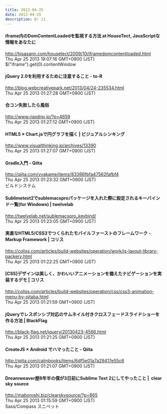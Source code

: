 ```yaml
---
title: 2013-04-25
date: 2013-04-25
description: B! 11
---
```


#### iframe内のDomContentLoadedを監視する方法 at HouseTect, JavaScriptな情報をあなたに
http://hisasann.com/housetect/2009/10/iframedomcontentloaded.html<br>
Thu Apr 25 2013 19:07:16 GMT+0900 (JST)<br>
$("iframe").get(0).contentWindow


#### jQuery 2.0を利用するために注意すること - to-R
http://blog.webcreativepark.net/2013/04/24-235534.html<br>
Thu Apr 25 2013 01:27:28 GMT+0900 (JST)<br>


#### 合コン失敗したら風俗
http://www.riaxdnp.jp/?p=4659<br>
Thu Apr 25 2013 01:27:12 GMT+0900 (JST)<br>


#### HTML5 × Chart.jsで円グラフを描く | ビジュアルシンキング
http://www.visualthinking.jp/archives/13390<br>
Thu Apr 25 2013 01:27:07 GMT+0900 (JST)<br>


#### Gradle入門 - Qiita
http://qiita.com/vvakame/items/83366fbfa47562fafbf4<br>
Thu Apr 25 2013 01:23:32 GMT+0900 (JST)<br>
ビルドシステム


#### Sublimetext2でsublemacsproパッケージを入れた際に設定されるキーバインド一覧(for Windows) | twelvelab
http://twelvelab.net/sublemacspro_keybind/<br>
Thu Apr 25 2013 01:23:05 GMT+0900 (JST)<br>


####   実直なHTML5/CSS3でつくられたモバイルファーストのフレームワーク -Markup Framework | コリス
http://coliss.com/articles/build-websites/operation/work/js-layout-library-packery.html<br>
Thu Apr 25 2013 01:22:25 GMT+0900 (JST)<br>


####   [CSS]デザインは美しく、かわいいアニメーションを備えたナビゲーションを実装するデモ | コリス
http://coliss.com/articles/build-websites/operation/css/css3-animation-menu-by-ojtaba.html<br>
Thu Apr 25 2013 01:21:59 GMT+0900 (JST)<br>


#### jQueryでレスポンシブ対応のサムネイル付きクロスフェードスライドショーを作る方法 | BlackFlag
http://black-flag.net/jquery/20130423-4566.html<br>
Thu Apr 25 2013 01:21:25 GMT+0900 (JST)<br>


#### CreateJS × Android でハマったこと - Qiita
http://qiita.com/calmbooks/items/6df5e01a7a29417e55c6<br>
Thu Apr 25 2013 01:21:07 GMT+0900 (JST)<br>


####   Dreamweaver歴8年半の僕が3日前にSublime Text 2にしてやったこと |  clear sky source
http://maboroshi.biz/clearskysource/?p=865<br>
Thu Apr 25 2013 01:15:59 GMT+0900 (JST)<br>
Sass/Compass スニペット


